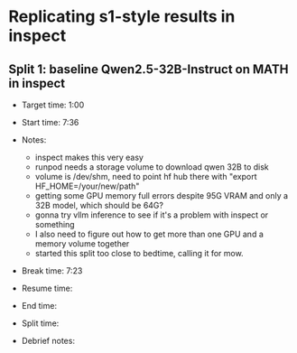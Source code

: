 # Replicating s1-style results in inspect

## Split 1: baseline Qwen2.5-32B-Instruct on MATH in inspect
- Target time: 1:00
- Start time: 7:36
- Notes:
    - inspect makes this very easy
    - runpod needs a storage volume to download qwen 32B to disk
    - volume is /dev/shm, need to point hf hub there with "export HF_HOME=/your/new/path"
    - getting some GPU memory full errors despite 95G VRAM and only a 32B model, which should be 64G?
    - gonna try vllm inference to see if it's a problem with inspect or something
    - I also need to figure out how to get more than one GPU and a memory volume together
    - started this split too close to bedtime, calling it for mow.

- Break time: 7:23
- Resume time:
- End time:
- Split time:
- Debrief notes: